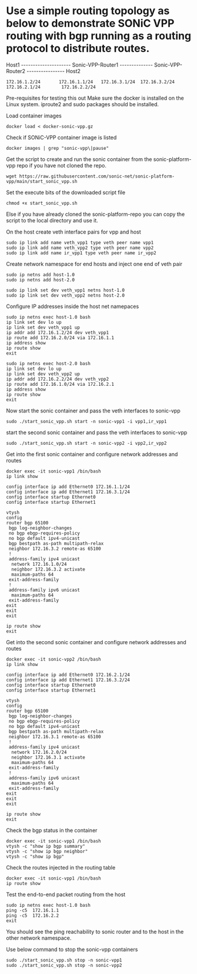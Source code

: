 # Use a simple routing topology as below to demonstrate SONiC VPP routing with bgp running as a routing protocol to distribute routes.

Host1 --------------------- Sonic-VPP-Router1 -------------- Sonic-VPP-Router2 ---------------- Host2

    172.16.1.2/24       172.16.1.1/24   172.16.3.1/24  172.16.3.2/24   172.16.2.1/24        172.16.2.2/24

Pre-requisites for testing this out
    Make sure the docker is installed on the Linux system. iproute2 and sudo packages should be installed.
    
Load container images
```
docker load < docker-sonic-vpp.gz
```

Check if SONiC-VPP container image is listed 
```
docker images | grep "sonic-vpp\|pause"
```

Get the script to create and run the sonic container from the sonic-platform-vpp repo if you have not cloned the repo.
```
wget https://raw.githubusercontent.com/sonic-net/sonic-platform-vpp/main/start_sonic_vpp.sh 
```
Set the execute bits of the downloaded script file
```
chmod +x start_sonic_vpp.sh

```
Else if you have already cloned the sonic-platform-repo you can copy the script to the local directory and use it.

On the host create veth interface pairs for vpp and host 

```
sudo ip link add name veth_vpp1 type veth peer name vpp1
sudo ip link add name veth_vpp2 type veth peer name vpp2
sudo ip link add name ir_vpp1 type veth peer name ir_vpp2
```

Create network namespace for end hosts and inject one end of veth pair

```
sudo ip netns add host-1.0
sudo ip netns add host-2.0

sudo ip link set dev veth_vpp1 netns host-1.0
sudo ip link set dev veth_vpp2 netns host-2.0
```

Configure IP addresses inside the host net namepaces

```
sudo ip netns exec host-1.0 bash
ip link set dev lo up
ip link set dev veth_vpp1 up
ip addr add 172.16.1.2/24 dev veth_vpp1
ip route add 172.16.2.0/24 via 172.16.1.1
ip address show
ip route show
exit

sudo ip netns exec host-2.0 bash
ip link set dev lo up
ip link set dev veth_vpp2 up
ip addr add 172.16.2.2/24 dev veth_vpp2
ip route add 172.16.1.0/24 via 172.16.2.1
ip address show
ip route show
exit
```

Now start the sonic container and pass the veth interfaces to sonic-vpp
```
sudo ./start_sonic_vpp.sh start -n sonic-vpp1 -i vpp1,ir_vpp1
```

start the second sonic container and pass the veth interfaces to sonic-vpp
```
sudo ./start_sonic_vpp.sh start -n sonic-vpp2 -i vpp2,ir_vpp2
```

Get into the first sonic container and configure network addresses and routes
```
docker exec -it sonic-vpp1 /bin/bash
ip link show

config interface ip add Ethernet0 172.16.1.1/24
config interface ip add Ethernet1 172.16.3.1/24
config interface startup Ethernet0
config interface startup Ethernet1

vtysh
config
router bgp 65100
 bgp log-neighbor-changes
 no bgp ebgp-requires-policy
 no bgp default ipv4-unicast
 bgp bestpath as-path multipath-relax
 neighbor 172.16.3.2 remote-as 65100
 !
 address-family ipv4 unicast
  network 172.16.1.0/24
  neighbor 172.16.3.2 activate
  maximum-paths 64
 exit-address-family
 !
 address-family ipv6 unicast
  maximum-paths 64
 exit-address-family
exit
exit
exit

ip route show
exit
```

Get into the second sonic container and configure network addresses and routes
```
docker exec -it sonic-vpp2 /bin/bash
ip link show

config interface ip add Ethernet0 172.16.2.1/24
config interface ip add Ethernet1 172.16.3.2/24
config interface startup Ethernet0
config interface startup Ethernet1

vtysh
config
router bgp 65100
 bgp log-neighbor-changes
 no bgp ebgp-requires-policy
 no bgp default ipv4-unicast
 bgp bestpath as-path multipath-relax
 neighbor 172.16.3.1 remote-as 65100
 !
 address-family ipv4 unicast
  network 172.16.2.0/24
  neighbor 172.16.3.1 activate
  maximum-paths 64
 exit-address-family
 !
 address-family ipv6 unicast
  maximum-paths 64
 exit-address-family
exit
exit
exit

ip route show
exit
```

Check the bgp status in the container
```
docker exec -it sonic-vpp1 /bin/bash
vtysh -c "show ip bgp summary"
vtysh -c "show ip bgp neighbor"
vtysh -c "show ip bgp"

```

Check the routes injected in the routing table
```
docker exec -it sonic-vpp1 /bin/bash
ip route show
```

Test the end-to-end packet routing from the host

```
sudo ip netns exec host-1.0 bash
ping -c5  172.16.1.1
ping -c5  172.16.2.2
exit
```

You should see the ping reachability to sonic router and to the host in the other network namespace.

Use below command to stop the sonic-vpp containers
```
sudo ./start_sonic_vpp.sh stop -n sonic-vpp1
sudo ./start_sonic_vpp.sh stop -n sonic-vpp2
```

